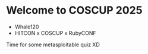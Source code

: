 # Welcome to COSCUP 2025

- Whale120
- HITCON x COSCUP x RubyCONF

Time for some metasploitable quiz XD
